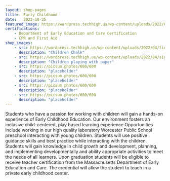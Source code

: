 ```yaml
---
layout: shop-pages
title:  Early Childhood
date:   2022-10-25
featured_image: https://wordpress.techhigh.us/wp-content/uploads/2022/04/sigmund-TJxotQTUr8o-unsplash-1.jpg
certifications:
    - Department of Early Education and Care Certification
    - CPR and First Aid
shop_images:
    - src: https://wordpress.techhigh.us/wp-content/uploads/2022/04/tina-floersch-CcbnSarTldQ-unsplash-1.jpg
      description: "Children Chalk"
    - src: https://wordpress.techhigh.us/wp-content/uploads/2022/04/sigmund-TJxotQTUr8o-unsplash-1.jpg
      description: "Children playing with paper"
    - src: https://picsum.photos/600/600
      description: "placeholder"
    - src: https://picsum.photos/600/600
      description: "placeholder"
    - src: https://picsum.photos/600/600
      description: "placeholder"
    - src: https://picsum.photos/600/600
      description: "placeholder"
---
```


Students who have a passion for working with children will gain a hands-on experience of Early Childhood Education. Our environment fosters an inclusive child-centered,  play based learning experience.Opportunities include working in our high quality laboratory Worcester Public School preschool interacting with young children. Students will use positive guidance skills and best practice while interacting with the children. Students will gain knowledge in child growth and development, planning, and implementing developmentally and ability appropriate activities to meet the needs of all learners. Upon graduation students will be eligible to receive teacher certification from the Massachusetts Department of Early Education and Care. The credential will allow the student to teach in a private early childhood center.



